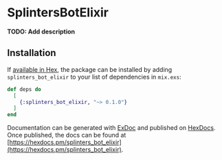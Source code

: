 # SplintersBotElixir

**TODO: Add description**

## Installation

If [available in Hex](https://hex.pm/docs/publish), the package can be installed
by adding `splinters_bot_elixir` to your list of dependencies in `mix.exs`:

```elixir
def deps do
  [
    {:splinters_bot_elixir, "~> 0.1.0"}
  ]
end
```

Documentation can be generated with [ExDoc](https://github.com/elixir-lang/ex_doc)
and published on [HexDocs](https://hexdocs.pm). Once published, the docs can
be found at [https://hexdocs.pm/splinters_bot_elixir](https://hexdocs.pm/splinters_bot_elixir).

